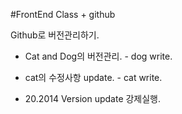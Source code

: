 #FrontEnd Class + github

Github로 버전관리하기.
- Cat and Dog의 버전관리. - dog write.
 
- cat의 수정사항 update. - cat write.


- 20.2014 Version update 강제실행.

